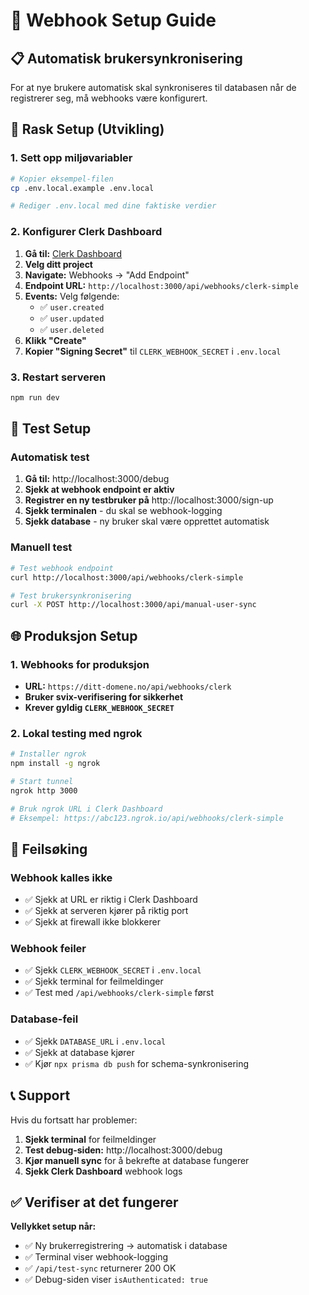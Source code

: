 # 🔗 Webhook Setup Guide

## 📋 Automatisk brukersynkronisering

For at nye brukere automatisk skal synkroniseres til databasen når de registrerer seg, må webhooks være konfigurert.

## 🚀 Rask Setup (Utvikling)

### 1. Sett opp miljøvariabler
```bash
# Kopier eksempel-filen
cp .env.local.example .env.local

# Rediger .env.local med dine faktiske verdier
```

### 2. Konfigurer Clerk Dashboard

1. **Gå til:** [Clerk Dashboard](https://dashboard.clerk.com)
2. **Velg ditt project**
3. **Navigate:** Webhooks → "Add Endpoint"
4. **Endpoint URL:** `http://localhost:3000/api/webhooks/clerk-simple`
5. **Events:** Velg følgende:
   - ✅ `user.created`
   - ✅ `user.updated` 
   - ✅ `user.deleted`
6. **Klikk "Create"**
7. **Kopier "Signing Secret"** til `CLERK_WEBHOOK_SECRET` i `.env.local`

### 3. Restart serveren
```bash
npm run dev
```

## 🧪 Test Setup

### Automatisk test
1. **Gå til:** http://localhost:3000/debug
2. **Sjekk at webhook endpoint er aktiv**
3. **Registrer en ny testbruker på** http://localhost:3000/sign-up
4. **Sjekk terminalen** - du skal se webhook-logging
5. **Sjekk database** - ny bruker skal være opprettet automatisk

### Manuell test
```bash
# Test webhook endpoint
curl http://localhost:3000/api/webhooks/clerk-simple

# Test brukersynkronisering
curl -X POST http://localhost:3000/api/manual-user-sync
```

## 🌐 Produksjon Setup

### 1. Webhooks for produksjon
- **URL:** `https://ditt-domene.no/api/webhooks/clerk`
- **Bruker svix-verifisering for sikkerhet**
- **Krever gyldig `CLERK_WEBHOOK_SECRET`**

### 2. Lokal testing med ngrok
```bash
# Installer ngrok
npm install -g ngrok

# Start tunnel
ngrok http 3000

# Bruk ngrok URL i Clerk Dashboard
# Eksempel: https://abc123.ngrok.io/api/webhooks/clerk-simple
```

## 🔧 Feilsøking

### Webhook kalles ikke
- ✅ Sjekk at URL er riktig i Clerk Dashboard
- ✅ Sjekk at serveren kjører på riktig port
- ✅ Sjekk at firewall ikke blokkerer

### Webhook feiler
- ✅ Sjekk `CLERK_WEBHOOK_SECRET` i `.env.local`
- ✅ Sjekk terminal for feilmeldinger
- ✅ Test med `/api/webhooks/clerk-simple` først

### Database-feil
- ✅ Sjekk `DATABASE_URL` i `.env.local`
- ✅ Sjekk at database kjører
- ✅ Kjør `npx prisma db push` for schema-synkronisering

## 📞 Support

Hvis du fortsatt har problemer:
1. **Sjekk terminal** for feilmeldinger
2. **Test debug-siden:** http://localhost:3000/debug
3. **Kjør manuell sync** for å bekrefte at database fungerer
4. **Sjekk Clerk Dashboard** webhook logs

## ✅ Verifiser at det fungerer

**Vellykket setup når:**
- ✅ Ny brukerregistrering → automatisk i database
- ✅ Terminal viser webhook-logging
- ✅ `/api/test-sync` returnerer 200 OK
- ✅ Debug-siden viser `isAuthenticated: true`